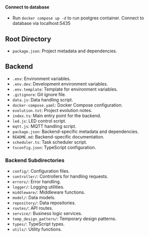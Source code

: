 #### Connect to database
* Run `docker compose up -d` to run postgres container. Connect to database via localhost:5435 


## Root Directory
- `package.json`: Project metadata and dependencies.

## Backend
- `.env`: Environment variables.
- `.env.dev`: Development environment variables.
- `.env.template`: Template for environment variables.
- `.gitignore`: Git ignore file.
- `data.js`: Data handling script.
- `docker-compose.yaml`: Docker Compose configuration.
- `evolution.txt`: Project evolution notes.
- `index.ts`: Main entry point for the backend.
- `led.js`: LED control script.
- `mqtt.js`: MQTT handling script.
- `package.json`: Backend-specific metadata and dependencies.
- `README.md`: Backend-specific documentation.
- `scheduler.ts`: Task scheduler script.
- `tsconfig.json`: TypeScript configuration.

### Backend Subdirectories
- `config/`: Configuration files.
- `controller/`: Controllers for handling requests.
- `errors/`: Error handling.
- `logger/`: Logging utilities.
- `middleware/`: Middleware functions.
- `model/`: Data models.
- `repository/`: Data repositories.
- `routes/`: API routes.
- `service/`: Business logic services.
- `temp_design_pattern/`: Temporary design patterns.
- `types/`: TypeScript types.
- `utils/`: Utility functions.